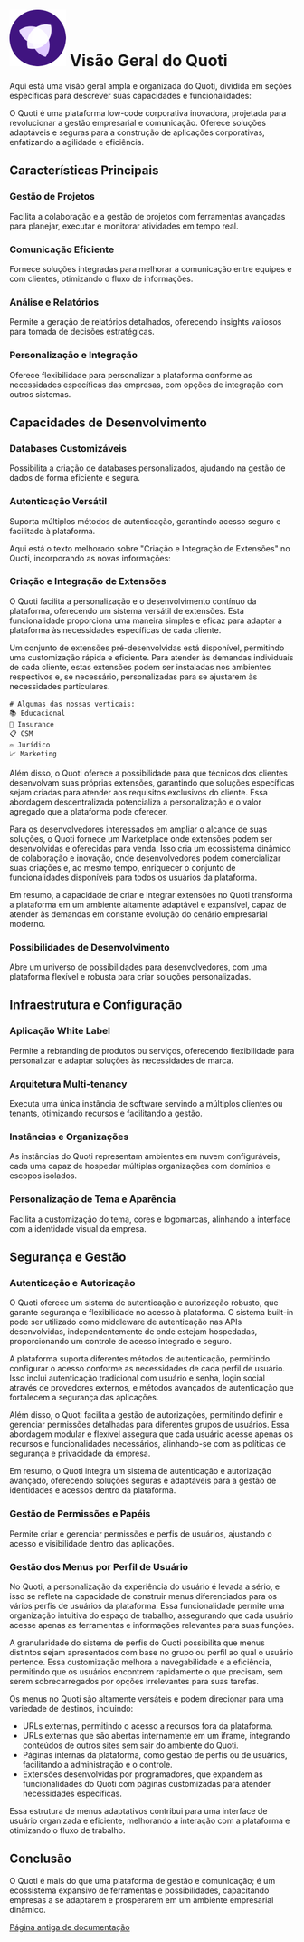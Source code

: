 
# ![Quoti](assets/img/logo-quoti.png) Visão Geral do Quoti

Aqui está uma visão geral ampla e organizada do Quoti, dividida em seções específicas para descrever suas capacidades e funcionalidades:

O Quoti é uma plataforma low-code corporativa inovadora, projetada para revolucionar a gestão empresarial e comunicação. Oferece soluções adaptáveis e seguras para a construção de aplicações corporativas, enfatizando a agilidade e eficiência.

## Características Principais

### Gestão de Projetos
Facilita a colaboração e a gestão de projetos com ferramentas avançadas para planejar, executar e monitorar atividades em tempo real.

### Comunicação Eficiente
Fornece soluções integradas para melhorar a comunicação entre equipes e com clientes, otimizando o fluxo de informações.

### Análise e Relatórios
Permite a geração de relatórios detalhados, oferecendo insights valiosos para tomada de decisões estratégicas.

### Personalização e Integração
Oferece flexibilidade para personalizar a plataforma conforme as necessidades específicas das empresas, com opções de integração com outros sistemas.

## Capacidades de Desenvolvimento

### Databases Customizáveis
Possibilita a criação de databases personalizados, ajudando na gestão de dados de forma eficiente e segura.

### Autenticação Versátil
Suporta múltiplos métodos de autenticação, garantindo acesso seguro e facilitado à plataforma.

Aqui está o texto melhorado sobre "Criação e Integração de Extensões" no Quoti, incorporando as novas informações:

### Criação e Integração de Extensões

O Quoti facilita a personalização e o desenvolvimento contínuo da plataforma, oferecendo um sistema versátil de extensões. Esta funcionalidade proporciona uma maneira simples e eficaz para adaptar a plataforma às necessidades específicas de cada cliente.

Um conjunto de extensões pré-desenvolvidas está disponível, permitindo uma customização rápida e eficiente. Para atender às demandas individuais de cada cliente, estas extensões podem ser instaladas nos ambientes respectivos e, se necessário, personalizadas para se ajustarem às necessidades particulares.

    # Algumas das nossas verticais:
    📚 Educacional
    🔐 Insurance
    📋 CSM
    ⚖️ Jurídico
    📈 Marketing

<!-- 
[📚 Educacional](https://www.notion.so/beyondco/Educacional-0bc83aad8f50437e95af6e970c442235?pvs=25)

[Insurance](https://www.notion.so/Insurance-9578df047c4c4d15a278ae9baf1d4d6d?pvs=21)

[📋 CSM](https://www.notion.so/CSM-15c5b8057e2747afb8f3b3abbdd636fe?pvs=21)

[⚖️ Jurídico](https://www.notion.so/Jur-dico-a0117f7fb6ec4cc5bb29d81d357ef861?pvs=21)

[📈 Marketing](https://www.notion.so/Marketing-0ffad3dd51904347a76b62e5ad9e15a2?pvs=21)
    -->

Além disso, o Quoti oferece a possibilidade para que técnicos dos clientes desenvolvam suas próprias extensões, garantindo que soluções específicas sejam criadas para atender aos requisitos exclusivos do cliente. Essa abordagem descentralizada potencializa a personalização e o valor agregado que a plataforma pode oferecer.

Para os desenvolvedores interessados em ampliar o alcance de suas soluções, o Quoti fornece um Marketplace onde extensões podem ser desenvolvidas e oferecidas para venda. Isso cria um ecossistema dinâmico de colaboração e inovação, onde desenvolvedores podem comercializar suas criações e, ao mesmo tempo, enriquecer o conjunto de funcionalidades disponíveis para todos os usuários da plataforma.

Em resumo, a capacidade de criar e integrar extensões no Quoti transforma a plataforma em um ambiente altamente adaptável e expansível, capaz de atender às demandas em constante evolução do cenário empresarial moderno.


### Possibilidades de Desenvolvimento
Abre um universo de possibilidades para desenvolvedores, com uma plataforma flexível e robusta para criar soluções personalizadas.

## Infraestrutura e Configuração

### Aplicação White Label
Permite a rebranding de produtos ou serviços, oferecendo flexibilidade para personalizar e adaptar soluções às necessidades de marca.

### Arquitetura Multi-tenancy
Executa uma única instância de software servindo a múltiplos clientes ou tenants, otimizando recursos e facilitando a gestão.

### Instâncias e Organizações
As instâncias do Quoti representam ambientes em nuvem configuráveis, cada uma capaz de hospedar múltiplas organizações com domínios e escopos isolados.

### Personalização de Tema e Aparência
Facilita a customização do tema, cores e logomarcas, alinhando a interface com a identidade visual da empresa.

## Segurança e Gestão

### Autenticação e Autorização

O Quoti oferece um sistema de autenticação e autorização robusto, que garante segurança e flexibilidade no acesso à plataforma. O sistema built-in pode ser utilizado como middleware de autenticação nas APIs desenvolvidas, independentemente de onde estejam hospedadas, proporcionando um controle de acesso integrado e seguro.

A plataforma suporta diferentes métodos de autenticação, permitindo configurar o acesso conforme as necessidades de cada perfil de usuário. Isso inclui autenticação tradicional com usuário e senha, login social através de provedores externos, e métodos avançados de autenticação que fortalecem a segurança das aplicações.

Além disso, o Quoti facilita a gestão de autorizações, permitindo definir e gerenciar permissões detalhadas para diferentes grupos de usuários. Essa abordagem modular e flexível assegura que cada usuário acesse apenas os recursos e funcionalidades necessários, alinhando-se com as políticas de segurança e privacidade da empresa.

Em resumo, o Quoti integra um sistema de autenticação e autorização avançado, oferecendo soluções seguras e adaptáveis para a gestão de identidades e acessos dentro da plataforma.


### Gestão de Permissões e Papéis
Permite criar e gerenciar permissões e perfis de usuários, ajustando o acesso e visibilidade dentro das aplicações.

### Gestão dos Menus por Perfil de Usuário

No Quoti, a personalização da experiência do usuário é levada a sério, e isso se reflete na capacidade de construir menus diferenciados para os vários perfis de usuários da plataforma. Essa funcionalidade permite uma organização intuitiva do espaço de trabalho, assegurando que cada usuário acesse apenas as ferramentas e informações relevantes para suas funções.

A granularidade do sistema de perfis do Quoti possibilita que menus distintos sejam apresentados com base no grupo ou perfil ao qual o usuário pertence. Essa customização melhora a navegabilidade e a eficiência, permitindo que os usuários encontrem rapidamente o que precisam, sem serem sobrecarregados por opções irrelevantes para suas tarefas.

Os menus no Quoti são altamente versáteis e podem direcionar para uma variedade de destinos, incluindo:

- URLs externas, permitindo o acesso a recursos fora da plataforma.
- URLs externas que são abertas internamente em um iframe, integrando conteúdos de outros sites sem sair do ambiente do Quoti.
- Páginas internas da plataforma, como gestão de perfis ou de usuários, facilitando a administração e o controle.
- Extensões desenvolvidas por programadores, que expandem as funcionalidades do Quoti com páginas customizadas para atender necessidades específicas.

Essa estrutura de menus adaptativos contribui para uma interface de usuário organizada e eficiente, melhorando a interação com a plataforma e otimizando o fluxo de trabalho.


## Conclusão

O Quoti é mais do que uma plataforma de gestão e comunicação; é um ecossistema expansivo de ferramentas e possibilidades, capacitando empresas a se adaptarem e prosperarem em um ambiente empresarial dinâmico.

[Página antiga de documentação](doc-antiga/home.md)
